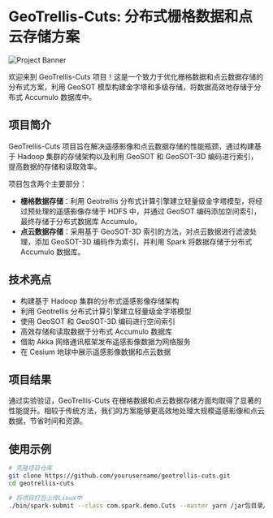 # GeoTrellis-Cuts: 分布式栅格数据和点云存储方案

![Project Banner](project_banner.png) <!-- 替换为您的项目横幅图片 -->

欢迎来到 GeoTrellis-Cuts 项目！这是一个致力于优化栅格数据和点云数据存储的分布式方案，利用 GeoSOT 模型构建金字塔和多级存储，将数据高效地存储于分布式 Accumulo 数据库中。

## 项目简介

GeoTrellis-Cuts 项目旨在解决遥感影像和点云数据存储的性能瓶颈，通过构建基于 Hadoop 集群的存储架构以及利用 GeoSOT 和 GeoSOT-3D 编码进行索引，提高数据的存储和读取效率。

项目包含两个主要部分：
- **栅格数据存储**：利用 Geotrellis 分布式计算引擎建立轻量级金字塔模型，将经过预处理的遥感影像存储于 HDFS 中，并通过 GeoSOT 编码添加空间索引，最终存储于分布式数据库 Accumulo。
- **点云数据存储**：采用基于 GeoSOT-3D 索引的方法，对点云数据进行滤波处理，添加 GeoSOT-3D 编码作为索引，并利用 Spark 将数据存储于分布式 Accumulo 数据库。

## 技术亮点

- 构建基于 Hadoop 集群的分布式遥感影像存储架构
- 利用 Geotrellis 分布式计算引擎建立轻量级金字塔模型
- 使用 GeoSOT 和 GeoSOT-3D 编码进行空间索引
- 高效存储和读取数据于分布式 Accumulo 数据库
- 借助 Akka 网络通讯框架发布遥感影像数据为网络服务
- 在 Cesium 地球中展示遥感影像数据和点云数据

## 项目结果

通过实验验证，GeoTrellis-Cuts 在栅格数据和点云数据存储方面均取得了显著的性能提升。相较于传统方法，我们的方案能够更高效地处理大规模遥感影像和点云数据，节省时间和资源。

## 使用示例

```bash
# 克隆项目仓库
git clone https://github.com/yourusername/geotrellis-cuts.git
cd geotrellis-cuts

# 将项目打包上传Linux中
./bin/spark-submit --class com.spark.demo.Cuts --master yarn /jar包目录/spark_demo-0.1.0-SNAPSHOT.jar "hdfs://Hadoop集群master节点ip:port/栅格路径" "testcode" "17" "14"
